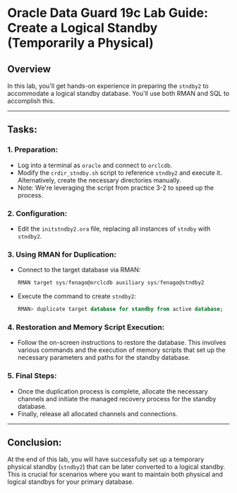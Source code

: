 # Oracle Data Guard 19c Lab Guide: Create a Logical Standby (Temporarily a Physical)

## Overview

In this lab, you'll get hands-on experience in preparing the `stndby2` to accommodate a logical standby database. You'll use both RMAN and SQL to accomplish this.

---

## Tasks:

### 1. **Preparation**:
   - Log into a terminal as `oracle` and connect to `orclcdb`.
   - Modify the `crdir_stndby.sh` script to reference `stndby2` and execute it. Alternatively, create the necessary directories manually.
   - Note: We're leveraging the script from practice 3-2 to speed up the process.

### 2. **Configuration**:
   - Edit the `initstndby2.ora` file, replacing all instances of `stndby` with `stndby2`.

### 3. **Using RMAN for Duplication**:
   - Connect to the target database via RMAN:
     ```sql
     RMAN target sys/fenago@orclcdb auxiliary sys/fenago@stndby2
     ```
   - Execute the command to create `stndby2`:
     ```sql
     RMAN> duplicate target database for standby from active database;
     ```

### 4. **Restoration and Memory Script Execution**:
   - Follow the on-screen instructions to restore the database. This involves various commands and the execution of memory scripts that set up the necessary parameters and paths for the standby database.

### 5. **Final Steps**:
   - Once the duplication process is complete, allocate the necessary channels and initiate the managed recovery process for the standby database.
   - Finally, release all allocated channels and connections.

---

## Conclusion:

At the end of this lab, you will have successfully set up a temporary physical standby (`stndby2`) that can be later converted to a logical standby. This is crucial for scenarios where you want to maintain both physical and logical standbys for your primary database.
